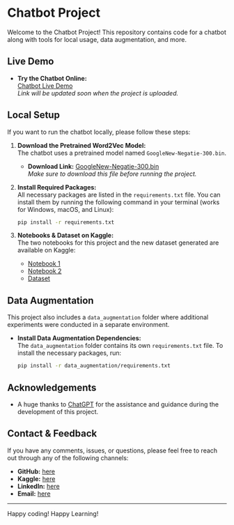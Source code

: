 # Chatbot Project

Welcome to the Chatbot Project! This repository contains code for a chatbot along with tools for local usage, data augmentation, and more.

## Live Demo

- **Try the Chatbot Online:**  
  [Chatbot Live Demo](#)  
  _*Link will be updated soon when the project is uploaded.*_
  
## Local Setup

If you want to run the chatbot locally, please follow these steps:

1. **Download the Pretrained Word2Vec Model:**  
   The chatbot uses a pretrained model named `GoogleNew-Negatie-300.bin`.  
   - **Download Link:** [GoogleNew-Negatie-300.bin](https://www.kaggle.com/datasets/sandreds/googlenewsvectorsnegative300)  
   _*Make sure to download this file before running the project.*_

2. **Install Required Packages:**  
   All necessary packages are listed in the `requirements.txt` file. You can install them by running the following command in your terminal (works for Windows, macOS, and Linux):

   ```bash
   pip install -r requirements.txt
   ```

3. **Notebooks & Dataset on Kaggle:**  
   The two notebooks for this project and the new dataset generated are available on Kaggle:
   - [Notebook 1](#)
   - [Notebook 2](#)
   - [Dataset](#)

## Data Augmentation

This project also includes a `data_augmentation` folder where additional experiments were conducted in a separate environment.

- **Install Data Augmentation Dependencies:**  
  The `data_augmentation` folder contains its own `requirements.txt` file. To install the necessary packages, run:

  ```bash
  pip install -r data_augmentation/requirements.txt
  ```

## Acknowledgements

- A huge thanks to [ChatGPT](https://openai.com/blog/chatgpt) for the assistance and guidance during the development of this project.

## Contact & Feedback

If you have any comments, issues, or questions, please feel free to reach out through any of the following channels:

- **GitHub:** [here](https://github.com/Selim9-9/)
- **Kaggle:** [here](https://www.kaggle.com/selimkhaled50)
- **LinkedIn:** [here](https://www.linkedin.com/in/saleem-khaled-a502b3253/)
- **Email:** [here](saleim023Gmail.com)

---

Happy coding!
Happy Learning!



